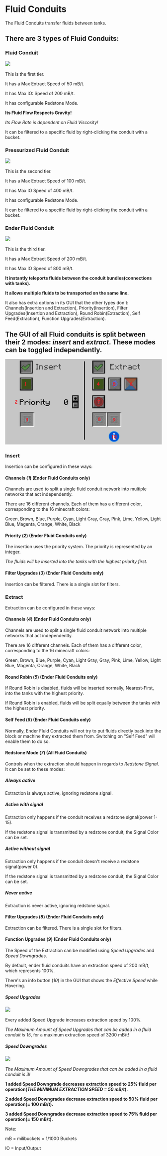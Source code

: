 # Fluid Conduits

The Fluid Conduits transfer fluids between tanks.

## There are 3 types of Fluid Conduits:

### Fluid Conduit
![](http://loenwind.info/eio/Fluid_Conduit.png)

This is the first tier.

It has a Max Extract Speed of 50 mB/t.

It has Max IO: Speed of 200 mB/t.

It has configurable Redstone Mode.

**Its Fluid Flow Respects Gravity!**

*Its Flow Rate is dependent on Fluid Viscosity!*

It can be filtered to a specific fluid by right-clicking the conduit with a bucket.

### Pressurized Fluid Conduit
![](http://loenwind.info/eio/Pressurized_Fluid_Conduit.png)

This is the second tier.

It has a Max Extract Speed of 100 mB/t.

It has Max IO Speed of 400 mB/t.

It has configurable Redstone Mode.

It can be filtered to a specific fluid by right-clicking the conduit with a bucket.

### Ender Fluid Conduit
![](http://loenwind.info/eio/Ender_Fluid_Conduit.png)

This is the third tier.

It has a Max Extract Speed of 200 mB/t.

It has Max IO Speed of 800 mB/t.

**It instantly teleports fluids between the conduit bundles(connections with tanks).**

**It allows multiple fluids to be transported on the same line.**

It also has extra options in its GUI that the other types don't: Channels(Insertion and Extraction), Priority(Insertion), Filter Upgrades(Insertion and Extraction), Round Robin(Extraction), Self Feed(Extraction), Function Upgrades(Extraction).

## The GUI of all Fluid conduits is split between their 2 modes: *insert* and *extract*. These modes can be toggled independently.
![Ender Fluid Conduit GUI](images/GUIs/Ender-Fluid-Conduit-GUI.png)

### Insert

Insertion can be configured in these ways:

#### Channels (*1*) (Ender Fluid Conduits only)

Channels are used to split a single fluid conduit network into multiple networks that act independently.

There are 16 different channels. Each of them has a different color, corresponding to the 16 minecraft colors:

Green, Brown, Blue, Purple, Cyan, Light Gray, Gray, Pink, Lime, Yellow, Light Blue, Magenta, Orange, White, Black

#### Priority (*2*) (Ender Fluid Conduits only)

The insertion uses the priority system. The priority is represented by an integer.

*The fluids will be inserted into the tanks with the highest priority first.*

#### Filter Upgrades (*3*) (Ender Fluid Conduits only)

Insertion can be filtered. There is a single slot for filters.

### Extract

Extraction can be configured in these ways:

#### Channels (*4*) (Ender Fluid Conduits only)

Channels are used to split a single fluid conduit network into multiple networks that act independently.

There are 16 different channels. Each of them has a different color, corresponding to the 16 minecraft colors:

Green, Brown, Blue, Purple, Cyan, Light Gray, Gray, Pink, Lime, Yellow, Light Blue, Magenta, Orange, White, Black

#### Round Robin (*5*) (Ender Fluid Conduits only)

If Round Robin is disabled, fluids will be inserted normally, Nearest-First, into the tanks with the highest priority.

If Round Robin is enabled, fluids will be split equally between the tanks with the highest priority.

#### Self Feed (*6*) (Ender Fluid Conduits only)

Normally, Ender Fluid Conduits will not try to put fluids directly back into the block or machine they extracted them from. Switching on "Self Feed" will enable them to do so.

#### Redstone Mode (*7*) (All Fluid Conduits)

Controls when the extraction should happen in regards to *Redstone Signal*. It can be set to these modes:

##### Always active
Extraction is always active, ignoring redstone signal.

##### Active with signal
Extraction only happens if the conduit receives a redstone signal(power 1-15).

If the redstone signal is transmitted by a redstone conduit, the Signal Color can be set.

##### Active without signal
Extraction only happens if the conduit doesn't receive a redstone signal(power 0).

If the redstone signal is transmitted by a redstone conduit, the Signal Color can be set.

##### Never active
Extraction is never active, ignoring redstone signal.

#### Filter Upgrades (*8*) (Ender Fluid Conduits only)

Extraction can be filtered. There is a single slot for filters.

#### Function Upgrades (*9*) (Ender Fluid Conduits only)

The Speed of the Extraction can be modified using *Speed Upgrades* and *Speed Downgrades*.

By default, ender fluid conduits have an extraction speed of 200 mB/t, which represents 100%.

There's an info button (*10*) in the GUI that shows the *Effective Speed* while Hovering.

##### Speed Upgrades
![](http://loenwind.info/eio/Item_Conduit_Speed_Upgrade.png)

Every added Speed Upgrade increases extraction speed by 100%.

*The Maximum Amount of Speed Upgrades that can be added in a fluid conduit is 15*, for a maximum extraction speed of 3200 mB/t!

##### Speed Downgrades
![](http://loenwind.info/eio/Item_Conduit_Speed_Downgrade.png)

*The Maximum Amount of Speed Downgrades that can be added in a fluid conduit is 3!*

**1 added Speed Downgrade decreases extraction speed to 25% fluid per operation(*THE MINIMUM EXTRACTION SPEED = 50 mB/t*).**

**2 added Speed Downgrades decrease extraction speed to 50% fluid per operation(= 100 mB/t).**

**3 added Speed Downgrades decrease extraction speed to 75% fluid per operation(= 150 mB/t).**


Note:

mB = milibuckets = 1/1000 Buckets

IO = Input/Output
